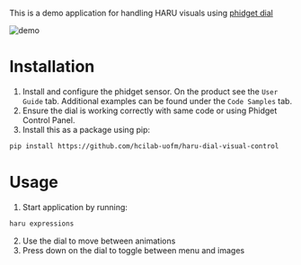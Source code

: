 This is a demo application for handling HARU visuals using [phidget dial](https://www.phidgets.com/?tier=3&catid=15&pcid=13&prodid=982)

![demo](media/demo.gif)

# Installation
1. Install and configure the phidget sensor. On the product see the `User Guide` tab. Additional examples can be found under the `Code Samples` tab.
2. Ensure the dial is working correctly with same code or using Phidget Control Panel.
3. Install this as a package using pip:

```sh
pip install https://github.com/hcilab-uofm/haru-dial-visual-control
```

# Usage
1. Start application by running:
```sh
haru expressions
```
2. Use the dial to move between animations
3. Press down on the dial to toggle between menu and images

